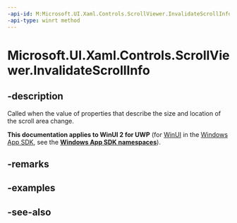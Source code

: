 ```yaml
---
-api-id: M:Microsoft.UI.Xaml.Controls.ScrollViewer.InvalidateScrollInfo
-api-type: winrt method
---
```


<!-- Method syntax
public void InvalidateScrollInfo()
-->

# Microsoft.UI.Xaml.Controls.ScrollViewer.InvalidateScrollInfo

## -description
Called when the value of properties that describe the size and location of the scroll area change.

**This documentation applies to WinUI 2 for UWP** (for [WinUI](/windows/apps/winui/winui3/) in the [Windows App SDK](/windows/apps/windows-app-sdk/), see the **[Windows App SDK namespaces](/windows/windows-app-sdk/api/winrt/)**).

## -remarks

## -examples

## -see-also
